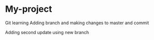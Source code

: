 # My-project
Git learning
Adding branch and making changes to master and commit


Adding second update using new branch
